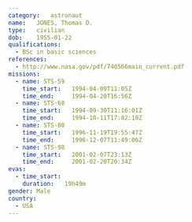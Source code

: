 ```yaml
---
category:	astronaut
name:	JONES, Thomas D.
type:	civilian
dob:	1955-01-22
qualifications:
  - BSc in basic sciences
references:
  - http://www.nasa.gov/pdf/740566main_current.pdf
missions:
  - name: STS-59
    time_start:   1994-04-09T11:05Z
    time_end:     1994-04-20T16:56Z
  - name: STS-68
    time_start:   1994-09-30T11:16:01Z
    time_end:     1994-10-11T17:02:10Z
  - name: STS-80
    time_start:   1996-11-19T19:55:47Z
    time_end:     1996-12-07T11:49:06Z
  - name: STS-98
    time_start:   2001-02-07T23:13Z
    time_end:     2001-02-20T20:34Z
evas:
  - time_start: 
    duration:   19h49m
gender:	Male
country:
  - USA
---
```

